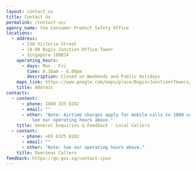 ```yaml
---
layout: contact_us
title: Contact Us
permalink: /contact-us/
agency_name: the Consumer Product Safety Office
locations:
  - address:
      - 230 Victoria Street
      - 14-00 Bugis Junction Office Tower
      - Singapore 188024
    operating_hours:
      - days: Mon - Fri
        time: 8.30am - 6.00pm
        description: Closed on Weekends and Public Holidays
    maps_link: https://www.google.com/maps/place/Bugis+Junction+Towers/@1.2999657,103.8562714,15z/data=!4m5!3m4!1s0x0:0xb3cb17f62b246e40!8m2!3d1.2999657!4d103.8562714
    title: Address
contacts:
  - content:
      - phone: 1800 325 8282
      - email: ""
      - other: "Note: Airtime charges apply for mobile calls to 1800 service lines. <br>
          See our operating hours above."
    title: General Enquiries & Feedback - Local Callers
  - content:
      - phone: +65 6325 8282
      - email: ""
      - other: "Note: See our operating hours above."
    title: Overseas Callers
feedback: https://go.gov.sg/contact-cpso
---
```

